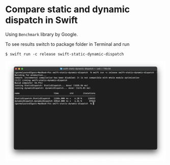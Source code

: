 # Compare static and dynamic dispatch in Swift

Using `Benchmark` library by Google.

To see results switch to package folder in Terminal and run

```ch
$ swift run -c release swift-static-dynamic-dispatch
```

![terminal screenshot](Docs/terminal-creenshot.png)

